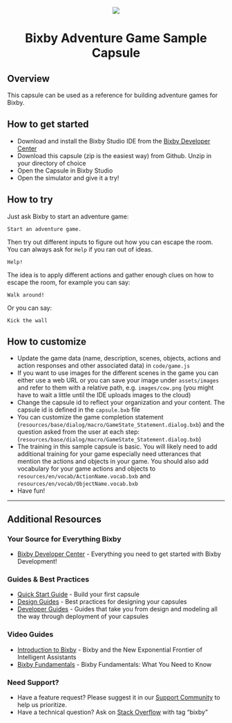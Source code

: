<p align="Center">
  <img src="https://bixbydevelopers.com/dev/docs-assets/resources/dev-guide/bixby_logo_github-11221940070278028369.png">
  <br/>
  <h1 align="Center">Bixby Adventure Game Sample Capsule</h1>
</p>

## Overview
This capsule can be used as a reference for building adventure games for Bixby.

## How to get started

* Download and install the Bixby Studio IDE from the [Bixby Developer Center](http://bixbydevelopers.com)
* Download this capsule (zip is the easiest way) from Github. Unzip in your directory of choice
* Open the Capsule in Bixby Studio
* Open the simulator and give it a try!


## How to try
Just ask Bixby to start an adventure game:

```
Start an adventure game.
```

Then try out different inputs to figure out how you can escape the room. You can always ask for `Help` if you ran out of ideas.

```
Help!
```

The idea is to apply different actions and gather enough clues on how to escape the room, for example you can say:
```
Walk around!
```
Or you can say:
```
Kick the wall
```

## How to customize
* Update the game data (name, description, scenes, objects, actions and action responses and other associated data) in `code/game.js`
* If you want to use images for the different scenes in the game you can either use a web URL or you can save your image under `assets/images` and refer to them with a relative path, e.g. `images/cow.png` (you might have to wait a little until the IDE uploads images to the cloud)
* Change the capsule id to reflect your organization and your content. The capsule id is defined in the `capsule.bxb` file
* You can customize the game completion statement (`resources/base/dialog/macro/GameState_Statement.dialog.bxb`) and the question asked from the user at each step: (`resources/base/dialog/macro/GameState_Statement.dialog.bxb`)
* The training in this sample capsule is basic. You will likely need to add additional training for your game especially need utterances that mention the actions and objects in your game. You should also add vocabulary for your game actions and objects to `resources/en/vocab/ActionName.vocab.bxb` and `resources/en/vocab/ObjectName.vocab.bxb`
* Have fun!

---

## Additional Resources

### Your Source for Everything Bixby
* [Bixby Developer Center](http://bixbydevelopers.com) - Everything you need to get started with Bixby Development!

### Guides & Best Practices
* [Quick Start Guide](https://bixbydevelopers.com/dev/docs/get-started/quick-start) - Build your first capsule
* [Design Guides](https://bixbydevelopers.com/dev/docs/dev-guide/design-guides) - Best practices for designing your capsules
* [Developer Guides](https://bixbydevelopers.com/dev/docs/dev-guide/developers) - Guides that take you from design and modeling all the way through deployment of your capsules

### Video Guides
* [Introduction to Bixby](https://youtu.be/DFvpK4PosvI) - Bixby and the New Exponential Frontier of Intelligent Assistants
* [Bixby Fundamentals](https://bixby.developer.samsung.com/newsroom/en-us/22/01/2019/Teaching-Bixby-Fundamentals-What-You-Need-to-Know) - Bixby Fundamentals: What You Need to Know

### Need Support?
* Have a feature request? Please suggest it in our [Support Community](https://support.bixbydevelopers.com/hc/en-us/community/topics/360000183273-Feature-Requests) to help us prioritize.
* Have a technical question? Ask on [Stack Overflow](https://stackoverflow.com/questions/tagged/bixby) with tag “bixby”
